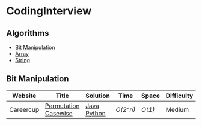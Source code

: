 # CodingInterview

## Algorithms

* [Bit Manipulation](https://github.com/Surajr/CodingInterview#bit-manipulation)
* [Array](https://github.com/surajr/CodingInterview#array)
* [String](https://github.com/surajr/CodingInterview#string)


## Bit Manipulation
| Website 		| Title           |  Solution    |  Time           | Space           | Difficulty    | Tag          | Note| 
|---------------- |---------------- | ----------- | --------------- | --------------- | ------------- |--------------|-----|
| Careercup  | [Permutation Casewise](https://www.careercup.com/question?id=6255535581036544) | [Java](./java/single-number.cpp) [Python](./Python/) | _O(2^n)_       | _O(1)_          |  Medium       |        |         |
